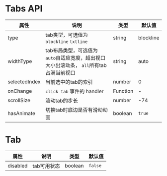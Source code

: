 # Tabs API

属性 | 说明 | 类型 | 默认值
-----|-----|-----|------
type | tab类型，可选值为 `blockline` `txtline` | string | blockline
widthType | tab布局类型，可选值为 `auto`自适应宽度，超出视口大小出滚动条， `all`所有tab占满当前视口 | string | auto
selectedIndex | 当前选中的tab的索引| number | 0
onChange | `click tab` 事件的 handler | Function | -
scrollSize | 滚动tab的步长 | number | -74
hasAnimate | 切换tab时底边是否有滑动动画 | boolean | `true`


# Tab

属性 | 说明 | 类型 | 默认值
-----|-----|-----|------
disabled | tab可用状态 | boolean | `false`
